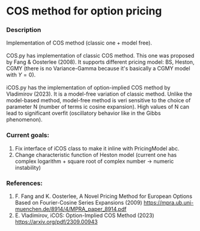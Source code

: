 # COS method for option pricing
### Description
Implementation of COS method (classic one + model free). \
\
COS.py has implementation of classic COS method. This one was proposed by Fang & Oosterlee (2008). It supports different pricing model: BS, Heston, CGMY (there is no Variance-Gamma because it's basically a CGMY model with $Y = 0$). \
\
iCOS.py has the implementation of option-implied COS method by Vladimirov (2023). It is a model-free variation of classic method. Unlike the model-based method, model-free method is veri sensitive to the choice of parameter N (number of terms ic cosine expansion). High values of N can lead to significant overfit (oscillatory behavior like in the Gibbs phenomenon).
### Current goals:
1) Fix interface of iCOS class to make it inline with PricingModel abc.
2) Change characteristic function of Heston model (current one has complex logarithm + square root of complex number $\rightarrow$ numeric instability)

### References:
1) F. Fang and K. Oosterlee, A Novel Pricing Method for European Options Based on Fourier-Cosine Series Expansions (2009)
   https://mpra.ub.uni-muenchen.de/8914/4/MPRA_paper_8914.pdf
3) E. Vladimirov, iCOS: Option-Implied COS Method (2023)
   https://arxiv.org/pdf/2309.00943

